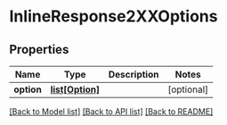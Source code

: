 # InlineResponse2XXOptions

## Properties
Name | Type | Description | Notes
------------ | ------------- | ------------- | -------------
**option** | [**list[Option]**](Option.md) |  | [optional] 

[[Back to Model list]](../README.md#documentation-for-models) [[Back to API list]](../README.md#documentation-for-api-endpoints) [[Back to README]](../README.md)


